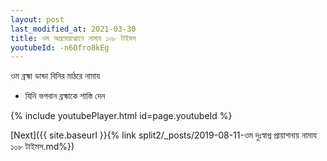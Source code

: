 ```yaml
---
layout: post
last_modified_at: 2021-03-30
title: ওম অপ্রমেয়াত্মানে নামায ১০৮ টাইমস
youtubeId: -n6Ofro8kEg
---
```

 
 
 ওম ব্রহ্মা ডান্ডা বিনির মাঠরে নামায  
 
 -  যিনি ভগবান ব্রহ্মাকে শাস্তি দেন 
 
  
 
  
 
 
 
 
 
 


{% include youtubePlayer.html id=page.youtubeId %}
 
[Next]({{ site.baseurl }}{% link  split2/_posts/2019-08-11-ওম দুঃস্বাপ্ন প্রায়াশনায় নামায ১০৮ টাইমস.md%})
 
